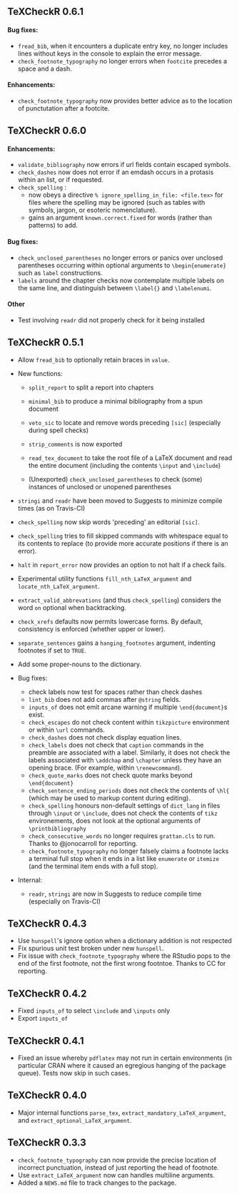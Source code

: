 ## TeXCheckR 0.6.1

#### Bug fixes:

* `fread_bib`, when it encounters a duplicate entry key,
  no longer includes lines without keys in the console to
  explain the error message. 
* `check_footnote_typography` no longer errors when `footcite` precedes a space and a dash.

#### Enhancements:

* `check_footnote_typography` now provides better advice as to the location of punctutation after a footcite.


## TeXCheckR 0.6.0

#### Enhancements:
* `validate_bibliography` now errors if url fields contain escaped symbols.
* `check_dashes` now does not error if an emdash occurs in a protasis within an list, or if requested.
* `check_spelling` :
    - now obeys a directive `% ignore_spelling_in_file: <file.tex>` for files where the spelling may be ignored (such as tables with symbols, jargon, or esoteric nomenclature).
    - gains an argument `known.correct.fixed` for words (rather than patterns) to add.


#### Bug fixes:
* `check_unclosed_parentheses` no longer errors or panics over unclosed parentheses occurring within optional arguments to `\begin{enumerate}` such as `label` constructions.
* `labels` around the chapter checks now contemplate multiple labels on the same line, 
  and distinguish between `\label{}` and `\labelenumi`.

#### Other 
* Test involving `readr` did not properly check for it being installed


## TeXCheckR 0.5.1
* Allow `fread_bib` to optionally retain braces in `value`.
* New functions:
    - `split_report` to split a report into chapters
    - `minimal_bib` to produce a minimal bibliography from a spun document
    - `veto_sic` to locate and remove words preceding `[sic]` (especially during spell checks)
    - `strip_comments` is now exported
    - `read_tex_document` to take the root file of a LaTeX document and read the entire document (including the contents `\input` and `\include`)
  
    - (Unexported) `check_unclosed_parentheses` to check (some) instances of unclosed or unopened parentheses
* `stringi` and `readr` have been moved to Suggests to minimize compile times (as on Travis-CI)
* `check_spelling` now skip words 'preceding' an editorial `[sic]`.
* `check_spelling` tries to fill skipped commands with whitespace equal to its contents to replace (to provide more accurate positions if there is an error).
* `halt` in `report_error` now provides an option to not halt if a check fails.
* Experimental utility functions `fill_nth_LaTeX_argument` and `locate_nth_LaTeX_argument`. 
* `extract_valid_abbrevations` (and thus `check_spelling`) considers the word `on` optional when backtracking.
* `check_xrefs` defaults now permits lowercase forms. By default, consistency is enforced (whether upper or lower).
* `separate_sentences` gains a `hanging_footnotes` argument, indenting footnotes if set to `TRUE`.
* Add some proper-nouns to the dictionary.

* Bug fixes:
    - check labels now test for spaces rather than check dashes
    - `lint_bib` does not add commas after `@string` fields.
    - `inputs_of` does not emit arcane warning if multiple `\end{document}`s exist.
    - `check_escapes` do not check content within `tikzpicture` environment or within `\url` commands.
    - `check_dashes` does not check display equation lines.
    - `check_labels` does not check that `caption` commands in the preamble are associated with a label.
  Similarly, it does not check the labels associated with `\addchap` and `\chapter` unless they have an opening brace. (For example, within `\renewcommand`). 
    - `check_quote_marks` does not check quote marks beyond `\end{document}`
    - `check_sentence_ending_periods` does not check the contents of `\hl{` (which may be used to markup content during editing).
    - `check_spelling` honours non-default settings of `dict_lang` in files through `\input` or `\include`, does not check the contents of `tikz` environements, does not look at the optional arguments of `\printbibliography`
    - `check_consecutive_words` no longer requires `grattan.cls` to run. Thanks to @jonocarroll for reporting.
    - `check_footnote_typography` no longer falsely claims a footnote lacks a terminal full stop when it ends in a list like `enumerate` or `itemize` (and the terminal item ends with a full stop).
  
* Internal:
    - `readr`, `stringi` are now in Suggests to reduce compile time (especially on Travis-CI)

## TeXCheckR 0.4.3
* Use `hunspell`'s ignore option when a dictionary addition is not respected
* Fix spurious unit test broken under new `hunspell`.
* Fix issue with `check_footnote_typography` where the RStudio pops to the end of the first footnote, not the first wrong footntoe. Thanks to CC for reporting.

## TeXCheckR 0.4.2
* Fixed `inputs_of` to select `\include` and `\inputs` only
* Export `inputs_of`

## TeXCheckR 0.4.1
* Fixed an issue whereby `pdflatex` may not run in certain environments (in particular CRAN where it caused an egregious hanging of the package queue). Tests now skip in such cases. 

## TeXCheckR 0.4.0
* Major internal functions `parse_tex`, `extract_mandatory_LaTeX_argument`, and `extract_optional_LaTeX_argument`.

## TeXCheckR 0.3.3

* `check_footnote_typography` can now provide the precise location of incorrect punctuation, instead of just reporting the head of footnote.
* Use `extract_LaTeX_argument` now can handles multiline arguments.
* Added a `NEWS.md` file to track changes to the package.



